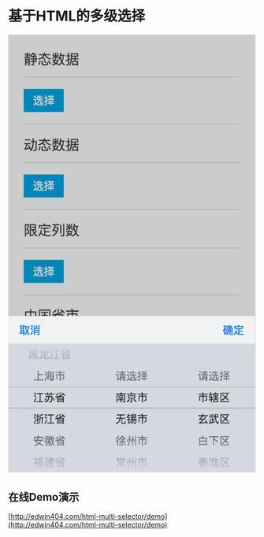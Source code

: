 # 基于HTML的多级选择

 ![image](http://github.com/edwin404/html-multi-selector/raw/master/demo/images/demo.png)


## 在线Demo演示

[http://edwin404.com/html-multi-selector/demo](http://edwin404.com/html-multi-selector/demo)